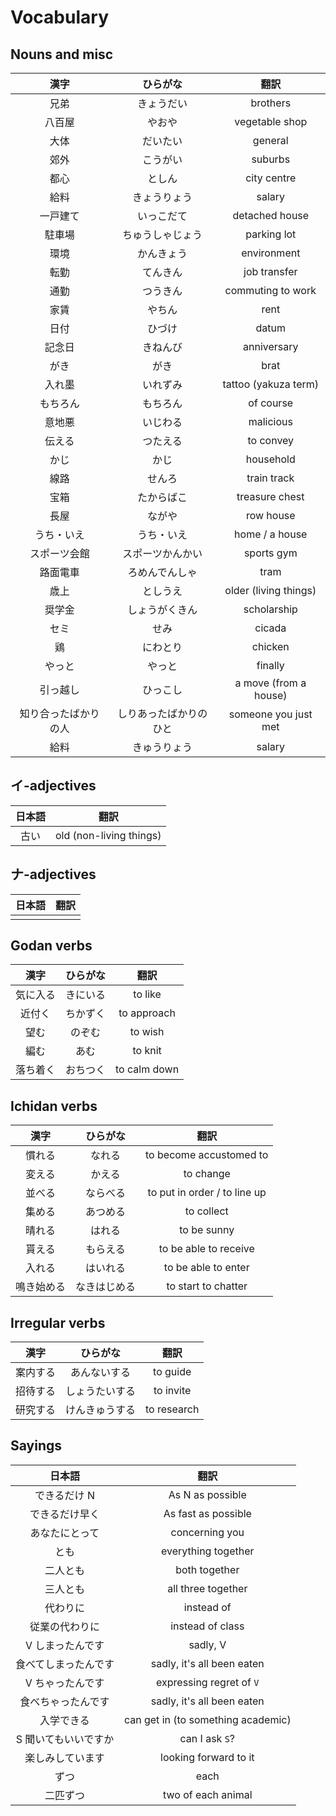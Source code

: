 # Vocabulary

## Nouns and misc

|         漢字         |        ひらがな        |         翻訳          |
| :------------------: | :--------------------: | :-------------------: |
|         兄弟         |       きょうだい       |       brothers        |
|        八百屋        |         やおや         |    vegetable shop     |
|         大体         |        だいたい        |        general        |
|         郊外         |        こうがい        |        suburbs        |
|         都心         |         としん         |      city centre      |
|         給料         |      きょうりょう      |        salary         |
|       一戸建て       |       いっこだて       |    detached house     |
|        駐車場        |    ちゅうしゃじょう    |      parking lot      |
|         環境         |       かんきょう       |      environment      |
|         転勤         |        てんきん        |     job transfer      |
|         通勤         |        つうきん        |   commuting to work   |
|         家賃         |         やちん         |         rent          |
|         日付         |         ひづけ         |         datum         |
|        記念日        |        きねんび        |      anniversary      |
|         がき         |          がき          |         brat          |
|        入れ墨        |        いれずみ        | tattoo (yakuza term)  |
|       もちろん       |        もちろん        |       of course       |
|        意地悪        |        いじわる        |       malicious       |
|        伝える        |        つたえる        |       to convey       |
|         かじ         |          かじ          |       household       |
|         線路         |         せんろ         |      train track      |
|         宝箱         |       たからばこ       |    treasure chest     |
|         長屋         |         ながや         |       row house       |
|      うち・いえ      |       うち・いえ       |    home / a house     |
|     スポーツ会館     |    スポーツかんかい    |      sports gym       |
|       路面電車       |     ろめんでんしゃ     |         tram          |
|         歳上         |        としうえ        | older (living things) |
|        奨学金        |     しょうがくきん     |      scholarship      |
|         セミ         |          せみ          |        cicada         |
|          鶏          |        にわとり        |        chicken        |
|        やっと        |         やっと         |        finally        |
|       引っ越し       |        ひっこし        | a move (from a house) |
| 知り合ったばかりの人 | しりあったばかりのひと | someone you just met  |
|         給料         |      きゅうりょう      |        salary         |

## イ-adjectives

| 日本語 |          翻訳           |
| :----: | :---------------------: |
|  古い  | old (non-living things) |

## ナ-adjectives

| 日本語 | 翻訳  |
| :----: | :---: |
|        |       |

## Godan verbs

|   漢字   | ひらがな |     翻訳     |
| :------: | :------: | :----------: |
| 気に入る | きにいる |   to like    |
|  近付く  | ちかずく | to approach  |
|   望む   |  のぞむ  |   to wish    |
|   編む   |   あむ   |   to knit    |
| 落ち着く | おちつく | to calm down |

## Ichidan verbs

|    漢字    |   ひらがな   |             翻訳             |
| :--------: | :----------: | :--------------------------: |
|   慣れる   |    なれる    |   to become accustomed to    |
|   変える   |    かえる    |          to change           |
|   並べる   |   ならべる   | to put in order / to line up |
|   集める   |   あつめる   |          to collect          |
|   晴れる   |    はれる    |         to be sunny          |
|   貰える   |   もらえる   |    to be able to receive     |
|   入れる   |   はいれる   |     to be able to enter      |
| 鳴き始める | なきはじめる |     to start to chatter      |

## Irregular verbs

|   漢字   |    ひらがな    |    翻訳     |
| :------: | :------------: | :---------: |
| 案内する |  あんないする  |  to guide   |
| 招待する | しょうたいする |  to invite  |
| 研究する | けんきゅうする | to research |

## Sayings

|        日本語        |                翻訳                |
| :------------------: | :--------------------------------: |
|     できるだけ N     |          As N as possible          |
|    できるだけ早く    |        As fast as possible         |
|    あなたにとって    |           concerning you           |
|         とも         |        everything together         |
|       二人とも       |           both together            |
|       三人とも       |         all three together         |
|       代わりに       |             instead of             |
|    従業の代わりに    |          instead of class          |
|   V しまったんです   |              sadly, V              |
| 食べてしまったんです |     sadly, it's all been eaten     |
|   V ちゃったんです   |      expressing regret of `V`      |
|  食べちゃったんです  |     sadly, it's all been eaten     |
|      入学できる      | can get in (to something academic) |
| S 聞いてもいいですか |           can I ask `S`?           |
|   楽しみしています   |       looking forward to it        |
|         ずつ         |                each                |
|       二匹ずつ       |         two of each animal         |

